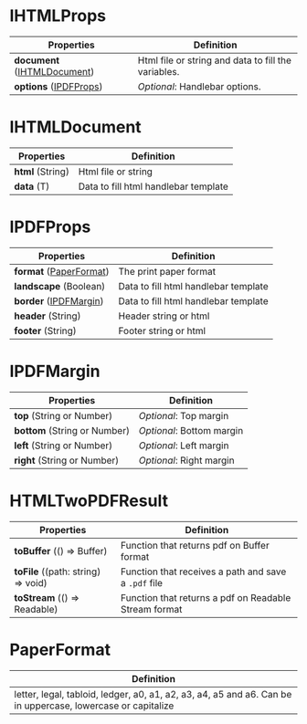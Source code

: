 # IHTMLProps

| Properties                                     | Definition                                          |
| ---------------------------------------------- | --------------------------------------------------- |
| **document** ([IHTMLDocument](#IHTMLDocument)) | Html file or string and data to fill the variables. |
| **options** ([IPDFProps](#IPDFProps))          | _Optional_: Handlebar options.                      |

# IHTMLDocument

| Properties        | Definition                           |
| ----------------- | ------------------------------------ |
| **html** (String) | Html file or string                  |
| **data** (T)      | Data to fill html handlebar template |

# IPDFProps

| Properties                               | Definition                           |
| ---------------------------------------- | ------------------------------------ |
| **format** ([PaperFormat](#PaperFormat)) | The print paper format               |
| **landscape** (Boolean)                  | Data to fill html handlebar template |
| **border** ([IPDFMargin](#IPDFMargin))   | Data to fill html handlebar template |
| **header** (String)                      | Header string or html                |
| **footer** (String)                      | Footer string or html                |

# IPDFMargin

| Properties                    | Definition                |
| ----------------------------- | ------------------------- |
| **top** (String or Number)    | _Optional_: Top margin    |
| **bottom** (String or Number) | _Optional_: Bottom margin |
| **left** (String or Number)   | _Optional_: Left margin   |
| **right** (String or Number)  | _Optional_: Right margin  |

# HTMLTwoPDFResult

| Properties                          | Definition                                            |
| ----------------------------------- | ----------------------------------------------------- |
| **toBuffer** (() => Buffer)         | Function that returns pdf on Buffer format            |
| **toFile** ((path: string) => void) | Function that receives a path and save a `.pdf` file  |
| **toStream** (() => Readable)       | Function that returns a pdf on Readable Stream format |

# PaperFormat

| Definition                                                                                                  |
| ----------------------------------------------------------------------------------------------------------- |
| letter, legal, tabloid, ledger, a0, a1, a2, a3, a4, a5 and a6. Can be in uppercase, lowercase or capitalize |
